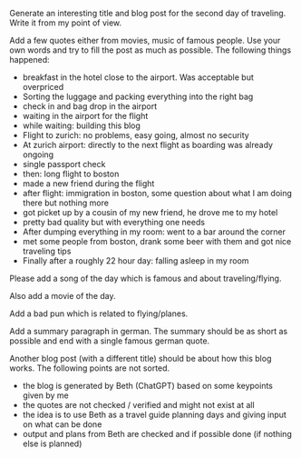 Generate an interesting title and blog post for the second day of traveling. Write it from my point of view.

Add a few quotes either from movies, music of famous people.
Use your own words and try to fill the post as much as possible.
The following things happened:

- breakfast in the hotel close to the airport. Was acceptable but overpriced
- Sorting the luggage and packing everything into the right bag
- check in and bag drop in the airport
- waiting in the airport for the flight
- while waiting: building this blog
- Flight to zurich: no problems, easy going, almost no security
- At zurich airport: directly to the next flight as boarding was already ongoing
- single passport check
- then: long flight to boston
- made a new friend during the flight
- after flight: immigration in boston, some question about what I am doing there but nothing more
- got picket up by a cousin of my new friend, he drove me to my hotel
- pretty bad quality but with everything one needs
- After dumping everything in my room: went to a bar around the corner
- met some people from boston, drank some beer with them and got nice traveling tips
- Finally after a roughly 22 hour day: falling asleep in my room

Please add a song of the day which is famous and about traveling/flying.

Also add a movie of the day.

Add a bad pun which is related to flying/planes.

Add a summary paragraph in german. The summary should be as short as possible and end with a single famous german quote.

Another blog post (with a different title) should be about how this blog works.
The following points are not sorted.

- the blog is generated by Beth (ChatGPT) based on some keypoints given by me
- the quotes are not checked / verified and might not exist at all
- the idea is to use Beth as a travel guide planning days and giving input on what can be done
- output and plans from Beth are checked and if possible done (if nothing else is planned)
